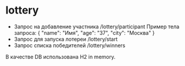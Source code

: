 # lottery
  - Запрос на добавление участника /lottery/participant
    Пример тела запроса: 
    {
      "name": "Имя",
      "age": "37",
      "city": "Москва"
    }
  - Запрос для запуска лотереи /lottery/start
  - Запрос списка победителей  /lottery/winners

В качестве DB использована H2 in memory.
